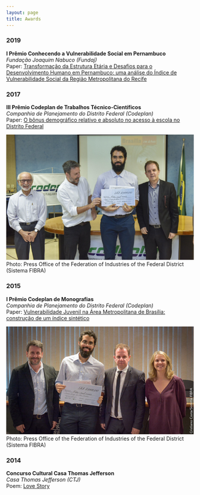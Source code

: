 ```yaml
---
layout: page
title: Awards
---
```


### 2019
**I Prêmio Conhecendo a Vulnerabilidade Social em Pernambuco**  
*Fundação Joaquim Nabuco (Fundaj)*  
Paper: [Transformação da Estrutura Etária e Desafios para o Desenvolvimento Humano em Pernambuco: uma análise do Índice de Vulnerabilidade Social da Região Metropolitana do Recife](https://periodicos.fundaj.gov.br/CIC/article/view/1825/1479)

### 2017
**III Prêmio Codeplan de Trabalhos Técnico-Científicos**  
*Companhia de Planejamento do Distrito Federal (Codeplan)*  
Paper: [O bônus demográfico relativo e absoluto no acesso à escola no Distrito Federal](http://www.codeplan.df.gov.br/wp-content/uploads/2018/04/TD-38-O-b%C3%B4nus-demogr%C3%A1fico-relativo-e-absoluto-no-acesso-%C3%A0-escola-no-Distrito-Federal.pdf)  

![The photo shows, from left to right: Aldo Paviani, Lúcio Remuzat Rennó Junior, Me and Paulo Eduardo Montenegro de Ávila](/img/III_Premio_Codeplan.jpg)  
Photo: Press Office of the Federation of Industries of the Federal District (Sistema FIBRA)  
  
### 2015
**I Prêmio Codeplan de Monografias**  
*Companhia de Planejamento do Distrito Federal (Codeplan)*  
Paper: [Vulnerabilidade Juvenil na Área Metropolitana de Brasília: construção de um índice sintético](http://www.codeplan.df.gov.br/wp-content/uploads/2018/02/TD_10_Vulnerabilidade_Juvenil_na_%C3%81rea_Metropolitana_de_Bras%C3%ADlia.pdf)  

![The photo shows, from left to right: Lúcio Remuzat Rennó Junior, Me, Paulo Eduardo Montenegro Ávila e Silva and Leany Lemos](/img/I_Premio_Codeplan.jpg) 
Photo: Press Office of the Federation of Industries of the Federal District (Sistema FIBRA)  

### 2014
**Concurso Cultural Casa Thomas Jefferson**  
*Casa Thomas Jefferson (CTJ)*  
Poem: [Love Story](https://cauancardoso.github.io/2019-07-01-first-post/)
